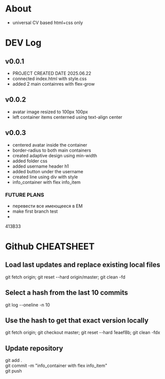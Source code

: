 
# About
- universal CV based html+css only

# DEV Log
## v0.0.1
- PROJECT CREATED DATE 2025.06.22
- connected index.html with style.css
- added 2 main containres with flex-grow
## v0.0.2
- avatar image resized to 100px 100px
- left container items centerned using text-align center
## v0.0.3
- centered avatar inside the container
- border-radius to both main containers
- created adaptive design using min-width
- added folder css
- added username header h1
- added button under the username
- created line using div with style
- info_container with flex info_item


### FUTURE PLANS
- перевести все имеющееся в EM
- make first branch test
- 
413B33


# Github CHEATSHEET
## Load last updates and replace existing local files
git fetch origin; git reset --hard origin/master; git clean -fd  

## Select a hash from the last 10 commits
git log --oneline -n 10  

## Use the hash to get that exact version locally
git fetch origin; git checkout master; git reset --hard 1eaef8b; git clean -fdx  

## Update repository
git add .  
git commit -m "info_container with flex info_item"  
git push
